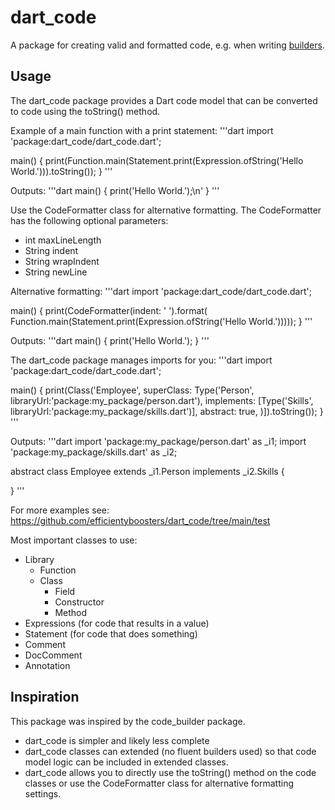 # dart_code

A package for creating valid and formatted code, e.g. when writing [builders](https://pub.dev/packages/build).

## Usage

The dart_code package provides a Dart code model that can be converted to code using the toString() method.

Example of a main function with a print statement:
'''dart
import 'package:dart_code/dart_code.dart';

main() {
  print(Function.main(Statement.print(Expression.ofString('Hello World.'))).toString());
}
'''

Outputs:
'''dart
main() {
  print(\'Hello World.\');\n'
}
'''

Use the CodeFormatter class for alternative formatting. The CodeFormatter has the following optional parameters:
- int maxLineLength
- String indent
- String wrapIndent
- String newLine

Alternative formatting:
'''dart
import 'package:dart_code/dart_code.dart';

main() {
    print(CodeFormatter(indent: '    ').format(
        Function.main(Statement.print(Expression.ofString('Hello World.')))));
}
'''

Outputs:
'''dart
main() {
    print(\'Hello World.\');
}
'''

The dart_code package manages imports for you:
'''dart
import 'package:dart_code/dart_code.dart';

main() {
    print(Class('Employee',
            superClass: Type('Person', libraryUrl:'package:my_package/person.dart'),
            implements: [Type('Skills', libraryUrl:'package:my_package/skills.dart')],
            abstract: true,
         )]).toString());
}
'''

Outputs:
'''dart
import 'package:my_package/person.dart' as _i1;
import 'package:my_package/skills.dart' as _i2;

abstract class Employee extends _i1.Person implements _i2.Skills {

}
'''

For more examples see: https://github.com/efficientyboosters/dart_code/tree/main/test

Most important classes to use:
- Library
  - Function
  - Class
    - Field
    - Constructor
    - Method
- Expressions (for code that results in a value)
- Statement (for code that does something)
- Comment
- DocComment
- Annotation

## Inspiration

This package was inspired by the code_builder package.
- dart_code is simpler and likely less complete
- dart_code classes can extended (no fluent builders used) so that code model logic can be included in extended classes.
- dart_code allows you to directly use the toString() method on the code classes or use the CodeFormatter class for alternative formatting settings.